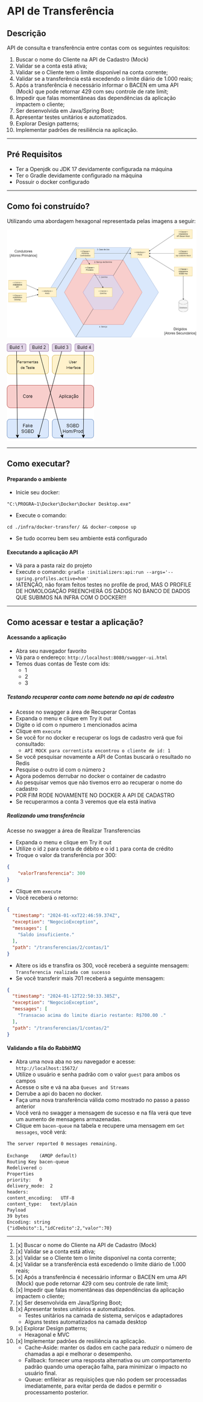 # API de Transferência


## Descrição

API de consulta e transferência entre contas com os seguintes requisitos:

1. Buscar o nome do Cliente na API de Cadastro (Mock)
2. Validar se a conta está ativa;
3. Validar se o Cliente tem o limite disponível na conta corrente;
4. Validar se a transferência está excedendo o limite diário de 1.000 reais;
5. Após a transferência é necessário informar o BACEN em uma API (Mock) que pode retornar 429 com seu controle de rate limit;
6. Impedir que falas momentâneas das dependências da aplicação impactem o cliente;
7.  Ser desenvolvida em Java/Spring Boot;
8. Apresentar testes unitários e automatizados.
9. Explorar Design patterns;
10. Implementar padrões de resiliência na aplicação.

---

## Pré Requisitos

- Ter a Openjdk ou JDK 17 devidamente configurada na máquina
- Ter o Gradle devidamente configurado na máquina
- Possuir o docker configurado

---


## Como foi construído?

Utilizando uma abordagem hexagonal representada pelas imagens a seguir:

![Arquitetura](images/ArquiteturaHexagonal.png "Arquitetura")

![Arquitetura](images/SequenciaDeBuilds.png "Arquitetura")

---

## Como executar?

#### Preparando o ambiente

- Inicie seu docker:
```shell
"C:\PROGRA~1\Docker\Docker\Docker Desktop.exe"
``` 
- Execute o comando:
```shell
cd ./infra/docker-transfer/ && docker-compose up
``` 
- Se tudo ocorreu bem seu ambiente está configurado

#### Executando a aplicação API

- Vá para a pasta raiz do projeto
- Execute o comando: `gradle :initializers:api:run --args='--spring.profiles.active=hom'`
- !ATENÇÃO, não foram feitos testes no profile de prod, MAS O PROFILE DE HOMOLOGAÇÃO PREENCHERÁ OS DADOS NO BANCO DE DADOS QUE SUBIMOS NA INFRA COM O DOCKER!!!

---

## Como acessar e testar a aplicação?

#### Acessando a aplicação

- Abra seu navegador favorito
- Vá para o endereço: `http://localhost:8080/swagger-ui.html`
- Temos duas contas de Teste com ids:
    - 1
    - 2
    - 3

##### Testando recuperar conta com nome batendo na api de cadastro
- Acesse no swagger a área de Recuperar Contas
- Expanda o menu e clique em Try it out
- Digite o id com o npumero `1` mencionados acima
- Clique em `execute`
- Se você for no docker e recuperar os logs de cadastro verá que foi consultado:
    - `API MOCK para correntista encontrou o cliente de id: 1`
- Se você pesquisar novamente a API de Contas buscará o resultado no Redis
- Pesquise o outro id com o número `2`
- Agora podemos derrubar no docker o container de cadastro
- Ao pesquisar vemos que não tivemos erro ao recuperar o nome do cadastro
- POR FIM RODE NOVAMENTE NO DOCKER A API DE CADASTRO
- Se recuperarmos a conta 3 veremos que ela está inativa

##### Realizando uma transferência

Acesse no swagger a área de Realizar Transferencias
- Expanda o menu e clique em Try it out
- Utilize o id `2` para conta de débito e o id `1` para conta de crédito
- Troque o valor da transferência por 300:
```json
{
	"valorTransferencia": 300
}
```
- Clique em `execute`
- Você receberá o retorno:
```json
{
  "timestamp": "2024-01-xxT22:46:59.374Z",
  "exception": "NegocioException",
  "messages": [
    "Saldo insuficiente."
  ],
  "path": "/transferencias/2/contas/1"
}

```
- Altere os ids e transfira os 300, você receberá a seguinte mensagem:
  `Transferencia realizada com sucesso`
- Se você transferir mais 701 receberá a seguinte mensagem:
```json
{
  "timestamp": "2024-01-12T22:50:33.385Z",
  "exception": "NegocioException",
  "messages": [
    "Transacao acima do limite diario restante: R$700.00 ."
  ],
  "path": "/transferencias/1/contas/2"
}
```

#### Validando a fila do RabbitMQ

- Abra uma nova aba no seu navegador e acesse: `http://localhost:15672/`
- Utilize o usuário e senha padrão com o valor `guest` para ambos os campos
- Acesse o site e vá na aba `Queues and Streams`
- Derrube a api do bacen no docker.
- Faça uma nova transferência válida como mostrado no passo a passo anterior
- Você verá no swagger a mensagem de sucesso e na fila verá que teve um aumento de mensagens armazenadas.
- Clique em `bacen-queue` na tabela e recupere uma mensagem em `Get messages`, você verá:
```text
The server reported 0 messages remaining.

Exchange	(AMQP default)
Routing Key	bacen-queue
Redelivered	○
Properties	
priority:	0
delivery_mode:	2
headers:	
content_encoding:	UTF-8
content_type:	text/plain
Payload
39 bytes
Encoding: string
{"idDebito":1,"idCredito":2,"valor":70}
```

---


1. [x] Buscar o nome do Cliente na API de Cadastro (Mock)
2. [x] Validar se a conta está ativa;
3. [x] Validar se o Cliente tem o limite disponível na conta corrente;
4. [x] Validar se a transferência está excedendo o limite diário de 1.000 reais;
5. [x] Após a transferência é necessário informar o BACEN em uma API (Mock) que pode retornar 429 com seu controle de rate limit;
6. [x] Impedir que falas momentâneas das dependências da aplicação impactem o cliente;
7. [x]  Ser desenvolvida em Java/Spring Boot;
8. [x] Apresentar testes unitários e automatizados.
    - Testes unitários na camada de sistema, serviços e adaptadores
    - Alguns testes automatizados na camada desktop
9. [x] Explorar Design patterns;
    - Hexagonal e MVC
10. [x] Implementar padrões de resiliência na aplicação.
    - Cache-Aside: manter os dados em cache para reduzir o número de chamadas a api e melhorar o desempenho.
    - Fallback: fornecer uma resposta alternativa ou um comportamento padrão quando uma operação falha, para minimizar o impacto no usuário final.
    - Queue: enfileirar as requisições que não podem ser processadas imediatamente, para evitar perda de dados e permitir o processamento posterior.